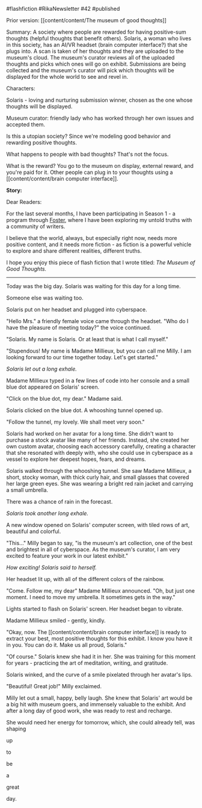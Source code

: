 
#flashfiction
#RikaNewsletter #42
#published 

Prior version: [[content/content/The museum of good thoughts]]

Summary:
A society where people are rewarded for having positive-sum thoughts (helpful thoughts that benefit others). Solaris, a woman who lives in this society, has an AI/VR headset (brain computer interface?) that she plugs into. A scan is taken of her thoughts and they are uploaded to the museum's cloud. The museum's curator reviews all of the uploaded thoughts and picks which ones will go on exhibit. Submissions are being collected and the museum's curator will pick which thoughts will be displayed for the whole world to see and revel in. 

Characters:

Solaris - loving and nurturing submission winner, chosen as the one whose thoughts will be displayed. 

Museum curator: friendly lady who has worked through her own issues and accepted them. 

Is this a utopian society? Since we're modeling good behavior and rewarding positive thoughts. 

What happens to people with bad thoughts? That's not the focus. 

What is the reward? You go to the museum on display, external reward, and you're paid for it. Other people can plug in to your thoughts using a [[content/content/brain computer interface]]. 

**Story:** 

Dear Readers:

For the last several months, I have been participating in Season 1 - a program through [Foster](https://www.foster.co/), where I have been exploring my untold truths with a community of writers.

I believe that the world, always, but especially right now, needs more positive content, and it needs more fiction - as fiction is a powerful vehicle to explore and share different realities, different truths.

I hope you enjoy this piece of flash fiction that I wrote titled: _The Museum of Good Thoughts._

---

Today was the big day. Solaris was waiting for this day for a long time.

Someone else was waiting too.

Solaris put on her headset and plugged into cyberspace.

"Hello Mrs." a friendly female voice came through the headset. "Who do I have the pleasure of meeting today?" the voice continued.

"Solaris. My name is Solaris. Or at least that is what I call myself."

"Stupendous! My name is Madame Millieux, but you can call me Milly. I am looking forward to our time together today. Let's get started."

_Solaris let out a long exhale._

Madame Millieux typed in a few lines of code into her console and a small blue dot appeared on Solaris' screen.

"Click on the blue dot, my dear." Madame said.

Solaris clicked on the blue dot. A whooshing tunnel opened up.

"Follow the tunnel, my lovely. We shall meet very soon."

Solaris had worked on her avatar for a long time. She didn't want to purchase a stock avatar like many of her friends. Instead, she created her own custom avatar, choosing each accessory carefully, creating a character that she resonated with deeply with, who she could use in cyberspace as a vessel to explore her deepest hopes, fears, and dreams.

Solaris walked through the whooshing tunnel. She saw Madame Millieux, a short, stocky woman, with thick curly hair, and small glasses that covered her large green eyes. She was wearing a bright red rain jacket and carrying a small umbrella.

There was a chance of rain in the forecast.

_Solaris took another long exhale._

A new window opened on Solaris' computer screen, with tiled rows of art, beautiful and colorful.

"This..." Milly began to say, "is the museum's art collection, one of the best and brightest in all of cyberspace. As the museum's curator, I am very excited to feature your work in our latest exhibit."

_How exciting! Solaris said to herself._

Her headset lit up, with all of the different colors of the rainbow.

"Come. Follow me, my dear" Madame Millieux announced. "Oh, but just one moment. I need to move my umbrella. It sometimes gets in the way."

Lights started to flash on Solaris' screen. Her headset began to vibrate.

Madame Millieux smiled - gently, kindly.

"Okay, now. The [[content/content/brain computer interface]] is ready to extract your best, most positive thoughts for this exhibit. I know you have it in you. You can do it. Make us all proud, Solaris."

"Of course." Solaris knew she had it in her. She was training for this moment for years - practicing the art of meditation, writing, and gratitude.

Solaris winked, and the curve of a smile pixelated through her avatar's lips.

"Beautiful! Great job!" Milly exclaimed.

Milly let out a small, happy, belly laugh. She knew that Solaris' art would be a big hit with museum goers, and immensely valuable to the exhibit. And after a long day of good work, she was ready to rest and recharge.

She would need her energy for tomorrow, which, she could already tell, was shaping

up

to

be

a

great

day.